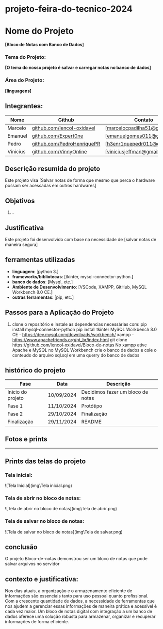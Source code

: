 # projeto-feira-do-tecnico-2024
# Nome do Projeto
**[Bloco de Notas com Banco de Dados]**

### Tema do Projeto:
**[O tema do nosso projeto é salvar e carregar notas no banco de dados]**

### Área do Projeto:
**[linguagens]**

## Integrantes:
| Nome               | Github       | Contato                         |
|--------------------|-----------|-----------------------------------|
| Marcelo  | [github.com/lencol-oxidavel](https://github.com/lencol-oxidavel/) | [marcelocpadilha51@gmail.com] |
| Emanuel             | [github.com/Expert0ne](https://github.com/Expert0ne) | [emanuelgomes011@gmail.com]                        |
| Pedro              | [github.com/PedroHenriquePR](https://github.com/PedroHenriquePR) | [h3enr1quepedr011@gmail.com]                     |
| Vinicius        | [github.com/VinnyOnline](https://github.com/VinnyOnline) | [viniciusjeffman@gmail.com]                            |


## Descrição resumida do projeto
Este projeto visa [Salvar notas de forma que mesmo que perca o hardware possam ser acessadas em outros hardwares]

## Objetivos
1. **.**

## Justificativa
Este projeto foi desenvolvido com base na necessidade de [salvar notas de maneira segura]



## ferramentas utilizadas
- **linguagem**: [python 3.]
- **frameworks/bibliotecas**: [tkinter, mysql-connector-python.]
- **banco de dados**: [Mysql, etc.]
- **Ambiente de Desenvolvimento**: [VSCode, XAMPP, GitHub, MySQL Workbench 8.0 CE.]
- **outras ferramentas**: [pip, etc.]


## Passos para a Aplicação do Projeto
1. clone o repositório e instale as dependencias necessárias com:
pip install mysql-connector-python
pip install tkinter
MySQL Workbench 8.0 CE - https://dev.mysql.com/downloads/workbench/
xampp - https://www.apachefriends.org/pt_br/index.html
git clone https://github.com/lencol-oxidavel/Bloco-de-notas
No xampp ative Apache e MySQL
no MySQL Workbench crie o banco de dados e cole o conteudo do arquivo sql.sql em uma querry do banco de dados


## histórico do projeto
| Fase               | Data       | Descrição                         |
|--------------------|------------|-----------------------------------|
| Inicio do projeto  | 10/09/2024 | Decidimos fazer um bloco de notas |
| Fase 1             | 11/10/2024 | Protótipo                         |
| Fase 2             | 29/10/2024 | Finalização                       |
| Finalização        | 29/11/2024 | README                            |


## Fotos e prints
---

## Prints das telas do projeto

### Tela inicial:
![Tela Inicial](img\Tela inicial.png)

### Tela de abrir no bloco de notas:
![Tela de abrir no bloco de notas](img\Tela de abrir.png)

### Tela de salvar no bloco de notas:
![Tela de salvar no bloco de notas](img\Tela de salvar.png)


## conclusão
O projeto Bloco-de-notas demonstrou ser um bloco de notas que pode salvar arquivos no servidor



## contexto e justificativa:
  Nos dias atuais, a organização e o armazenamento eficiente de informações são essenciais
  tanto para uso pessoal quanto profissional. Com a crescente quantidade de dados, 
  a necessidade de ferramentas que nos ajudem a gerenciar essas
  informações de maneira prática e acessível é cada vez maior. Um bloco de notas digital
  com integração a um banco de dados oferece uma solução robusta para armazenar, organizar
  e recuperar informações de forma eficiente.

